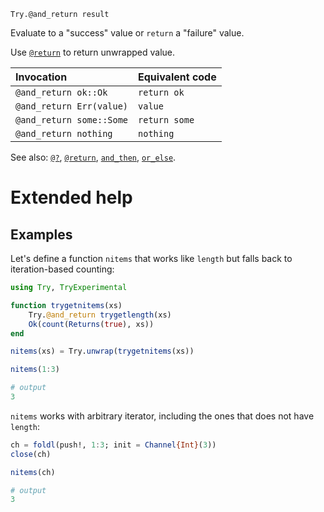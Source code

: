     Try.@and_return result

Evaluate to a "success" value or `return` a "failure" value.

Use [`@return`](@ref) to return unwrapped value.

| Invocation                | Equivalent code  |
|:---                       |:---              |
| `@and_return ok::Ok`      | `return ok`      |
| `@and_return Err(value)`  | `value`          |
| `@and_return some::Some`  | `return some`    |
| `@and_return nothing`     | `nothing`        |

See also: [`@?`](@ref), [`@return`](@ref), [`and_then`](@ref), [`or_else`](@ref).

# Extended help

## Examples

Let's define a function `nitems` that works like `length` but falls back to iteration-based
counting:

```julia
using Try, TryExperimental

function trygetnitems(xs)
    Try.@and_return trygetlength(xs)
    Ok(count(Returns(true), xs))
end

nitems(xs) = Try.unwrap(trygetnitems(xs))

nitems(1:3)

# output
3
```

`nitems` works with arbitrary iterator, including the ones that does not have `length`:

```julia
ch = foldl(push!, 1:3; init = Channel{Int}(3))
close(ch)

nitems(ch)

# output
3
```
